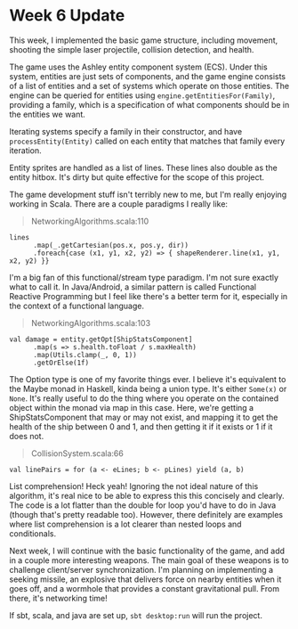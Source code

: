 Week 6 Update
===

This week, I implemented the basic game structure, including movement, shooting the simple laser projectile, collision detection, and health.

The game uses the Ashley entity component system (ECS). Under this system, entities are just sets of components, and the game engine consists of a list of entities and a set of systems which operate on those entities. The engine can be queried for entities using `engine.getEntitiesFor(Family)`, providing a family, which is a specification of what components should be in the entities we want.

Iterating systems specify a family in their constructor, and have `processEntity(Entity)` called on each entity that matches that family every iteration.

Entity sprites are handled as a list of lines. These lines also double as the entity hitbox. It's dirty but quite effective for the scope of this project.

The game development stuff isn't terribly new to me, but I'm really enjoying working in Scala. There are a couple paradigms I really like:

> NetworkingAlgorithms.scala:110
```
lines
      .map(_.getCartesian(pos.x, pos.y, dir))
      .foreach{case (x1, y1, x2, y2) => { shapeRenderer.line(x1, y1, x2, y2) }}
```

I'm a big fan of this functional/stream type paradigm. I'm not sure exactly what to call it. In Java/Android, a similar pattern is called Functional Reactive Programming but I feel like there's a better term for it, especially in the context of a functional language.

> NetworkingAlgorithms.scala:103
```
val damage = entity.getOpt[ShipStatsComponent]
      .map(s => s.health.toFloat / s.maxHealth)
      .map(Utils.clamp(_, 0, 1))
      .getOrElse(1f)
```

The Option type is one of my favorite things ever. I believe it's equivalent to the Maybe monad in Haskell, kinda being a union type. It's either `Some(x)` or `None`. It's really useful to do the thing where you operate on the contained object within the monad via map in this case. Here, we're getting a ShipStatsComponent that may or may not exist, and mapping it to get the health of the ship between 0 and 1, and then getting it if it exists or 1 if it does not. 

> CollisionSystem.scala:66
```
val linePairs = for (a <- eLines; b <- pLines) yield (a, b)
```

List comprehension! Heck yeah! Ignoring the not ideal nature of this algorithm, it's real nice to be able to express this this concisely and clearly. The code is a lot flatter than the double for loop you'd have to do in Java (though that's pretty readable too). However, there definitely are examples where list comprehension is a lot clearer than nested loops and conditionals.

Next week, I will continue with the basic functionality of the game, and add in a couple more interesting weapons. The main goal of these weapons is to challenge client/server synchronization. I'm planning on implementing a seeking missile, an explosive that delivers force on nearby entities when it goes off, and a wormhole that provides a constant gravitational pull. From there, it's networking time!

If sbt, scala, and java are set up, `sbt desktop:run` will run the project.
